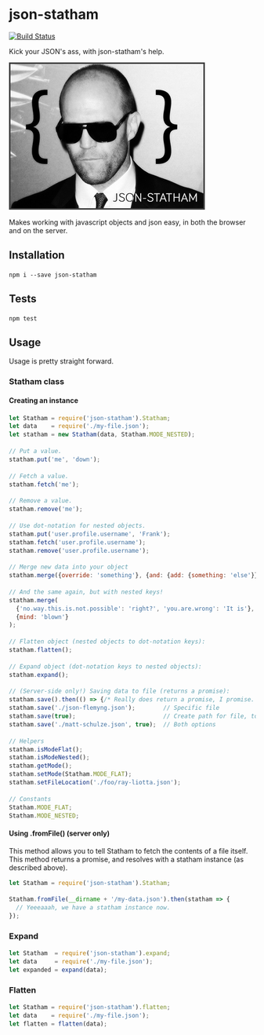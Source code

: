 # json-statham
[![Build Status](https://travis-ci.org/SpoonX/json-statham.svg?branch=master)](https://travis-ci.org/SpoonX/json-statham)

Kick your JSON's ass, with json-statham's help.

![Statham is awesome man](./stathams.jpg)

Makes working with javascript objects and json easy, in both the browser and on the server.

## Installation
`npm i --save json-statham`

## Tests
`npm test`

## Usage
Usage is pretty straight forward.

### Statham class

#### Creating an instance
```js
let Statham = require('json-statham').Statham;
let data    = require('./my-file.json');
let statham = new Statham(data, Statham.MODE_NESTED);

// Put a value.
statham.put('me', 'down');

// Fetch a value.
statham.fetch('me');

// Remove a value.
statham.remove('me');

// Use dot-notation for nested objects.
statham.put('user.profile.username', 'Frank');
statham.fetch('user.profile.username');
statham.remove('user.profile.username');

// Merge new data into your object
statham.merge({override: 'something'}, {and: {add: {something: 'else'}}});

// And the same again, but with nested keys!
statham.merge(
  {'no.way.this.is.not.possible': 'right?', 'you.are.wrong': 'It is'},
  {mind: 'blown'}
);

// Flatten object (nested objects to dot-notation keys):
statham.flatten();

// Expand object (dot-notation keys to nested objects):
statham.expand();

// (Server-side only!) Saving data to file (returns a promise):
statham.save().then(() => {/* Really does return a promise, I promise. */});
statham.save('./json-flemyng.json');        // Specific file
statham.save(true);                         // Create path for file, too
statham.save('./matt-schulze.json', true);  // Both options

// Helpers
statham.isModeFlat();
statham.isModeNested();
statham.getMode();
statham.setMode(Statham.MODE_FLAT);
statham.setFileLocation('./foo/ray-liotta.json');

// Constants
Statham.MODE_FLAT;
Statham.MODE_NESTED;
```

#### Using .fromFile() (server only)
This method allows you to tell Statham to fetch the contents of a file itself. This method returns a promise, and resolves with a statham instance (as described above).

```js
let Statham = require('json-statham').Statham;

Statham.fromFile(__dirname + '/my-data.json').then(statham => {
  // Yeeeaaah, we have a statham instance now.
});
```

### Expand
```js
let Statham  = require('json-statham').expand;
let data     = require('./my-file.json');
let expanded = expand(data);
```

### Flatten
```js
let Statham = require('json-statham').flatten;
let data    = require('./my-file.json');
let flatten = flatten(data);
```
